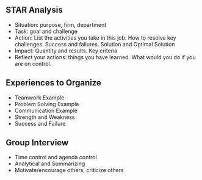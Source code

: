 ## STAR Analysis

* Situation: purpose, firm, department
* Task: goal and challenge
* Action: List the activities you take in this job. How to resolve key challenges. Success and failures. Solution and Optimal Solution
* Impact: Quantity and results. Key criteria
* Reflect your actions: things you have learned. What would you do if you are on control.

## Experiences to Organize

* Teamwork Example
* Problem Solving Example
* Communication Example
* Strength and Weakness
* Success and Failure

## Group Interview

* Time control and agenda control
* Analytical and Summarizing
* Motivate/encourage others, criticize others



